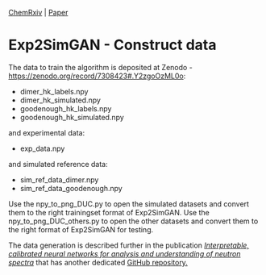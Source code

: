 [ChemRxiv](https://chemrxiv.org/engage/chemrxiv/article-details/63a15e21a53ea6c3c751564f)  |  [Paper](https://pubs.rsc.org/en/content/articlelanding/2023/dd/d2dd00147k)

# Exp2SimGAN - Construct data

The data to train the algorithm is deposited at Zenodo - https://zenodo.org/record/7308423#.Y2zgoOzML0o:
- dimer_hk_labels.npy
- dimer_hk_simulated.npy
- goodenough_hk_labels.npy
- goodenough_hk_simulated.npy

and experimental data:
- exp_data.npy

and simulated reference data:
- sim_ref_data_dimer.npy
- sim_ref_data_goodenough.npy

Use the npy_to_png_DUC.py to open the simulated datasets and convert them to the right trainingset format of Exp2SimGAN.
Use the npy_to_png_DUC_others.py to open the other datasets and convert them to the right format of Exp2SimGAN for testing.

The data generation is described further in the publication [_Interpretable, calibrated neural networks for analysis and understanding of neutron spectra_](https://iopscience.iop.org/article/10.1088/1361-648X/abea1c) that has another dedicated [GitHub repository.](https://github.com/keeeto/interpretable-ml-neutron-spectroscopy)
